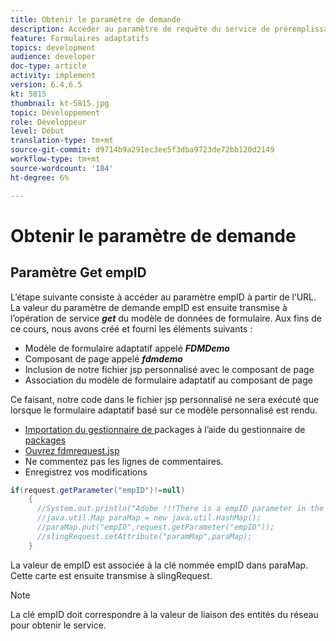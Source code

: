 ```yaml
---
title: Obtenir le paramètre de demande
description: Accéder au paramètre de requête du service de préremplissage d’un modèle de données de formulaire
feature: Formulaires adaptatifs
topics: development
audience: developer
doc-type: article
activity: implement
version: 6.4,6.5
kt: 5815
thumbnail: kt-5815.jpg
topic: Développement
role: Développeur
level: Début
translation-type: tm+mt
source-git-commit: d9714b9a291ec3ee5f3dba9723de72bb120d2149
workflow-type: tm+mt
source-wordcount: '184'
ht-degree: 6%

---
```


# Obtenir le paramètre de demande

## Paramètre Get empID

L’étape suivante consiste à accéder au paramètre empID à partir de l’URL. La valeur du paramètre de demande empID est ensuite transmise à l’opération de service **_get_** du modèle de données de formulaire.
Aux fins de ce cours, nous avons créé et fourni les éléments suivants :

* Modèle de formulaire adaptatif appelé **_FDMDemo_**
* Composant de page appelé **_fdmdemo_**
* Inclusion de notre fichier jsp personnalisé avec le composant de page
* Association du modèle de formulaire adaptatif au composant de page

Ce faisant, notre code dans le fichier jsp personnalisé ne sera exécuté que lorsque le formulaire adaptatif basé sur ce modèle personnalisé est rendu.

* [Importation du gestionnaire de ](assets/template-page-component.zip) packages à l’aide du gestionnaire de  [packages](http://localhost:4502/crx/packmgr/index.jsp)
* [Ouvrez fdmrequest.jsp](http://localhost:4502/crx/de/index.jsp#/apps/fdmdemo/component/page/fdmdemo/fdmrequest.jsp)
* Ne commentez pas les lignes de commentaires.
* Enregistrez vos modifications

```java
if(request.getParameter("empID")!=null)
    {
      //System.out.println("Adobe !!!There is a empID parameter in the request "+request.getParameter("empID"));
      //java.util.Map paraMap = new java.util.HashMap();
      //paraMap.put("empID",request.getParameter("empID"));
      //slingRequest.setAttribute("paramMap",paraMap);
    }
```

La valeur de empID est associée à la clé nommée empID dans paraMap. Cette carte est ensuite transmise à slingRequest.

>[!NOTE]
>
>La clé empID doit correspondre à la valeur de liaison des entités du réseau pour obtenir le service.
